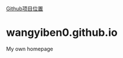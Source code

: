 [Github项目位置](https://github.com/WangYiBen0/wangyiben0.github.io)

# wangyiben0.github.io
My own homepage
